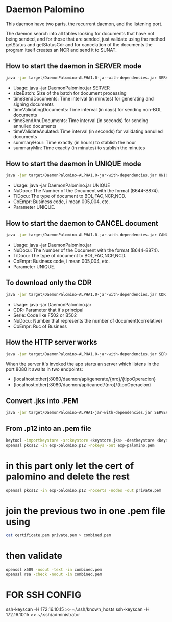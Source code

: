 # Daemon Palomino
This daemon have two parts, the recurrent daemon, and the listening port.

The daemon search into all tables looking for documents that have not being sended, 
and for those that are sended, just validate using the method getStatus and getStatusCdr
and for cancelation of the documents the program itself creates an NCR and send it to SUNAT.

## How to start the daemon in SERVER mode
```bash
java -jar target/DaemonPalomino-ALPHA1.0-jar-with-dependencies.jar SERVER 5 1 1 1 1 1 10 59
```
- Usage: java -jar DaemonPalomino.jar SERVER <sizeBatch> <timeSendDocuments> <timeValidatingDocuments> <timeSendAnuDocuments> <timeValidateAnulated> <summaryHour> <summaryMin>
-   sizeBatch: Size of the batch for document processing                                                                                                                    
-   timeSendDocuments: Time interval (in minutes) for generating and signing documents                                                                                      
-   timeValidatingDocuments: Time interval (in days) for sending non-BOL documents                                                                                          
-   timeSendAnuDocuments: Time interval (in seconds) for sending annulled documents                                                                                         
-   timeValidateAnulated: Time interval (in seconds) for validating annulled documents                                                                                      
-   summaryHour: Time exactly (in hours) to stablish the hour                                                                                                               
-   summaryMin: Time exactly (in minutes) to stablish the minutes

## How to start the daemon in UNIQUE mode
```bash
java -jar target/DaemonPalomino-ALPHA1.0-jar-with-dependencies.jar UNIQUE B644-8874 BOL 005
```
- Usage: java -jar DaemonPalomino.jar UNIQUE <NuDocu> <TiDocu> <CoEmpr> 
-   NuDocu: The Number of the Document with the format (B644-8874).     
-   TiDocu: The type of document to BOL,FAC,NCR,NCD.
-   CoEmpr: Business code, i mean 005,004, etc.
-   Parameter UNIQUE.

## How to start the daemon to CANCEL document
```bash
java -jar target/DaemonPalomino-ALPHA1.0-jar-with-dependencies.jar CANCEL B644-8874 BOL 005
```
- Usage: java -jar DaemonPalomino.jar  <NuDocu> <TiDocu> <CoEmpr> 
-   NuDocu: The Number of the Document with the format (B644-8874).     
-   TiDocu: The type of document to BOL,FAC,NCR,NCD.
-   CoEmpr: Business code, i mean 005,004, etc.
-   Parameter UNIQUE.

## To download only the CDR
```bash
java -jar target/DaemonPalomino-ALPHA1.0-jar-with-dependencies.jar CDR F305 0000919 07 20417931393
```
- Usage: java -jar DaemonPalomino.jar  <NuDocu> <TiDocu> <CoEmpr> 
-   CDR: Parameter that it's principal
-   Serie: Code like F502 or B502
-   NuDocu: Number that represents the number of document(correlative)
-   CoEmpr: Ruc of Business

## How the HTTP server works
```bash
java -jar target/DaemonPalomino-ALPHA1.0-jar-with-dependencies.jar SERVER 5 1 1 1 1 1 10 59
```
When the server it's invoked the app starts an server which listens in the port 8080
it awaits in two endpoints:
- {localhost:other}:8080/daemon/api/generate/{nro}/{tipoOperacion}
- {localhost:other}:8080/daemon/api/cancel/{nro}/{tipoOperacion}

## Convert .jks into .PEM
```bash
java -jar target/DaemonPalomino-ALPHA1-jar-with-dependencies.jar SERVER 5 1 1 1 1 1 1 10 59
```

## From .p12 into an .pem file
```bash
keytool -importkeystore -srckeystore <keystore.jks> -destkeystore <keystore.p12> -srcstoretype JKS -deststoretype PKCS12
openssl pkcs12 -in exp-palomino.p12 -nokeys -out exp-palomino.pem
```

# in this part only let the cert of palomino and delete the rest
```bash
openssl pkcs12 -in exp-palomino.p12 -nocerts -nodes -out private.pem
```

# join the previous two in one .pem file using
```bash
cat certificate.pem private.pem > combined.pem
```
# then validate
```bash
openssl x509 -noout -text -in combined.pem
openssl rsa -check -noout -in combined.pem
```

# FOR SSH CONFIG
ssh-keyscan -H 172.16.10.15 >> ~/.ssh/known_hosts
ssh-keyscan -H 172.16.10.15 >> ~/.ssh/administrator

